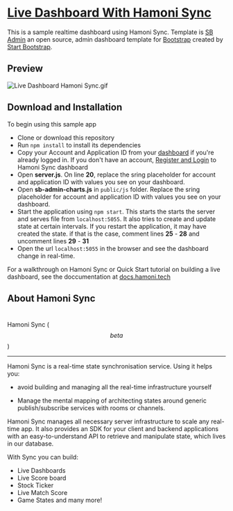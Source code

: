 # [Live Dashboard With Hamoni Sync](https://hamoni.tech/)

This is a sample realtime dashboard using Hamoni Sync. Template is [SB Admin](http://startbootstrap.com/template-overviews/sb-admin/) an open source, admin dashboard template for [Bootstrap](http://getbootstrap.com/) created by [Start Bootstrap](http://startbootstrap.com/).

## Preview

![Live Dashboard Hamoni Sync.gif](https://cdn.filestackcontent.com/HBEqWVISTqdROYByd0sQ)

## Download and Installation

To begin using this sample app

* Clone or download this repository
* Run `npm install` to install its dependencies
* Copy your Account and Application ID from your [dashboard](https://dashboard.hamoni.tech) if you're already logged in. If you don't have an account, [Register and Login](https://dashboard.hamoni.tech) to Hamoni Sync dashboard
* Open **server.js**. On line **20**, replace the sring placeholder for account and application ID with values you see on your dashboard.
* Open **sb-admin-charts.js** in `public/js` folder. Replace the sring placeholder for account and application ID with values you see on your dashboard.
* Start the application using `npm start`. This starts the starts the server and serves file from `localhost:5055`. It also tries to create and update state at certain intervals. If you restart the application, it may have created the state. if that is the case, comment lines **25** - **28** and uncomment lines **29** - **31**
* Open the url `localhost:5055` in the browser and see the dashboard change in real-time.

For a walkthrough on Hamoni Sync or Quick Start tutorial on building a live dashboard, see the doccumentation at [docs.hamoni.tech](https://docs.hamoni.tech)

## About Hamoni Sync

#

Hamoni Sync \($$beta$$\)

---

Hamoni Sync is a real-time state synchronisation service. Using it helps you:

* avoid building and managing all the real-time infrastructure yourself

* Manage the mental mapping of architecting states around generic publish/subscribe services with rooms or channels.

Hamoni Sync manages all necessary server infrastructure to scale any real-time app. It also provides an SDK for your client and backend applications with an easy-to-understand API to retrieve and manipulate state, which lives in our database.

With Sync you can build:

* Live Dashboards
* Live Score board
* Stock Ticker
* Live Match Score
* Game States and many more!
